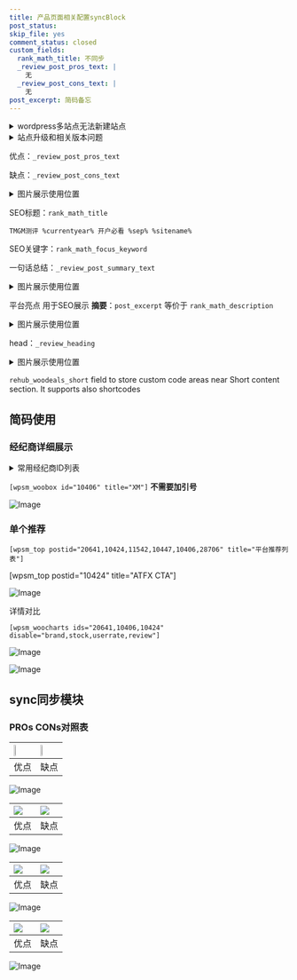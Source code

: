 ```yaml
---
title: 产品页面相关配置syncBlock
post_status: 
skip_file: yes
comment_status: closed
custom_fields:
  rank_math_title: 不同步
  _review_post_pros_text: |
    无
  _review_post_cons_text: |
    无
post_excerpt: 简码备忘
---
```

<details><summary>wordpress多站点无法新建站点</summary>

<li>和报错需要清理cookies一样的原因</li>
<li>wp-config.php里面<code>define( 'SUBDOMAIN_INSTALL', false );//子域名安装</code></li>
<li>新建子站点是用<code>define( 'SUBDOMAIN_INSTALL', true);//子域名安装</code> 完成以后，改成<code>false</code></li>
</details>

<details><summary>站点升级和相关版本问题</summary>

<p>wordpress：5.9.9
woocommerce：7.5.1
出现问题的地方：主题选项里面>><strong>Product layout >>compact style</strong></p>
<p>如何出现没有用过的字段 导致无法保存。先导出配置 然后进行修改，后面再次恢复即可。</p>
<p>出现部分字段无法显示时，需要返回默认布局后，对产品进行保存就好了。</p>
<p></p>
</details>

优点：`_review_post_pros_text`

缺点：`_review_post_cons_text`

<details><summary>图片展示使用位置</summary>

<img src="https://prod-files-secure.s3.us-west-2.amazonaws.com/39ed1227-6d7d-4570-be36-9ccd4a2c4241/f51d3d83-55d4-4bdf-9604-f37ec77ab556/Untitled.png?X-Amz-Algorithm=AWS4-HMAC-SHA256&X-Amz-Content-Sha256=UNSIGNED-PAYLOAD&X-Amz-Credential=ASIAZI2LB4663HCNCBHT%2F20250807%2Fus-west-2%2Fs3%2Faws4_request&X-Amz-Date=20250807T105517Z&X-Amz-Expires=3600&X-Amz-Security-Token=IQoJb3JpZ2luX2VjEFIaCXVzLXdlc3QtMiJGMEQCIHa0O4en8d9%2BEIIDD9J2Vp%2F89LVqqzb1J7vhAZkkluAhAiBiMmcrgZQ9M0d9U44W4vBLlfBczKpeS08uHBw3IZMuTiqIBAiL%2F%2F%2F%2F%2F%2F%2F%2F%2F%2F8BEAAaDDYzNzQyMzE4MzgwNSIMByFM%2FVxqe8%2BkZimJKtwDCK7SFWFtYqVJcETiwJBvHljVwdV5oaqavRmDZ%2BkQdkrB2ahQ4kjdyhGMHYt9ZujWR%2F%2FswVg6wNLgnBwO%2BXRVp9hSRihwL1DbBStaEz6HEfH1LUKwHGyB4H9Es52uO%2FPngXIgNrB0yKQXxuCmM1bnTZ0sdYfdQtDmhSZSTvGX%2F%2F8mK6zlAo%2Fnqz4j5unm0uUVlaN3KXkXQpSAnHHIlJOQqQN%2BcU0SjTMgllA7WwHuNOGu87fSmaflKPPsz7e3gx1%2BRjdgexmNn0fFgxiXNg5QL%2FaegNnL66FtiQz30BCeQKfxJXs9vGNMDpIgKyn%2Fjq2Hwio%2FReOIo%2FWh3X1qB3YeCLjVxlhGCmZeMsbaSWglABCbUsX3OD4onr8P4QYxPIctrzpKDA01%2BKuA6TX4k%2BAA7jXUx3IAGP4VWgnPNYJaS8CHuZESmg4cqXeKdUQN2lGjB7KN2vlrNQmhs7K2xQD%2F240%2B9AYJ22tlAxDZc3LAFuNoB3NptkWkAKa088kgy4QKcRlfNjufhtDKwcSnr0qavxiYys4a0OhZ1wHOKY%2FR8hg3lzygs%2F9Z2lH9f0WQ7ErkbeOo9JxSO1MxbeXS9lfT6eQ6WXEUBKQT2Xi6jn7lnUiIiYd2Cr22Clp0f5YwuO%2FRxAY6pgGsRDgTHA%2B%2BFvakDrU0kKV9PhYWG7gzxSJ%2BY7fep2TFYuBPU7M6nXYvh2L0DTVUpQt37G%2B3ZPOH6Lrqc534yUSIY3%2FysBWYJ12TVX87ByP1SvVEaoLy%2FJflGeCF4xZm%2BcRxjVTQXavDjWeSAAiNc%2Bg%2Br7PYf9PrZHa2IfN88%2BocZXdLJ9D72he5FXO8NZdyfTOO1Ua7KjQ%2FbYf5d3hs4cqyzUNOiBxG&X-Amz-Signature=3767bc5290228980016292821f483598f6a383d1f910964d6fb65770db0a35f6&X-Amz-SignedHeaders=host&x-amz-checksum-mode=ENABLED&x-id=GetObject" alt="Image">
</details>

SEO标题：`rank_math_title`

`TMGM测评 %currentyear% 开户必看 %sep% %sitename%`

SEO关键字：`rank_math_focus_keyword`

一句话总结：`_review_post_summary_text`

<details><summary>图片展示使用位置</summary>

<img src="https://prod-files-secure.s3.us-west-2.amazonaws.com/39ed1227-6d7d-4570-be36-9ccd4a2c4241/4b96a922-296c-4f4e-8630-d1c870cbce01/Untitled.png?X-Amz-Algorithm=AWS4-HMAC-SHA256&X-Amz-Content-Sha256=UNSIGNED-PAYLOAD&X-Amz-Credential=ASIAZI2LB4663P6ZH3DJ%2F20250807%2Fus-west-2%2Fs3%2Faws4_request&X-Amz-Date=20250807T105517Z&X-Amz-Expires=3600&X-Amz-Security-Token=IQoJb3JpZ2luX2VjEFIaCXVzLXdlc3QtMiJHMEUCIBfROq3KSuDLGCv%2BdSrNKy9YajkN8DHyufGVlmGCNV%2FhAiEAmaBVCRP2npOqTrqdfSnh%2BloBj%2B0sJjeQl0ioUmPXWFIqiAQIi%2F%2F%2F%2F%2F%2F%2F%2F%2F%2F%2FARAAGgw2Mzc0MjMxODM4MDUiDEEdhSpZNguspn9OHircAydtj0lkk2iwqUwzdSPt6chZAidOnynOXV%2FR%2FYS9%2B9oH9g4CUeNN9TVdBOBm%2BOoIE2J4X8w7C7ymTT2MBTHhCsb3uwea4yDAoLSWwUFZW4EYtstt6zl7YS5Cv48I5IP3OfcdE9klLIF3z4PwcBsv0OtNofGSCAAMEoSlJsUWcoOs5BQV%2Bf0U2XqbH97fFG22ml5PqIWv5Z0hQCESClTd%2FWMYJNw80un7iQt417NoDjKNgdM4Oqrfw0oRNfPMQ%2BhzTnHxAtX7q9BM8mrSzNb3RyTn%2F4%2BExOHTbj%2FV%2FmkVC9hfa2S5CO5fSf5egT8byJSeMJY%2F45x7gZUX%2BPfT%2B9AYy6cmImFJhoaUXXqE%2FnBVYhjYre%2FG7LhNP%2F5URLVLl4W%2FUBLOB5EMxODsxQyPszdZ%2Ftv3j6Oi2ZkEO6pA6IKEAWL%2F2M9hDblHP%2Bym0wIENV2F0jiKmFymaDudQaVo3lTlpod4dAheGrhjfSfPl8eqJkrjIpr3Z3%2Bkz60nBqBCtfSXz3CuzZubBbrlMJ3S0ggEgRuXlykWZ3eB%2FW0JjhFt4DpcyEss7mjWPkYK%2B8NG2yYytJ2ar%2BIxf7WCAy76pTxt1FiulfubH6ZRjcNZbH4%2BfYACFpj9McJVHseWqgdnMOzu0cQGOqUBxXkisSrBPIznHJxrM2IxQuGwRJnvBJa3%2FwgZ2Ns0mbG1ZdBRbhdPr86PdnqXi88RegDw%2BFHIj%2FPa89eCJltonJt9lSVtreNDA2DYDO3nY3evI0PsYU4NzT1ridGod%2FB9dSVFC3CHKR3QvxZy5Lo6ry1wIGMrQL4I3mVvs2Gei5Kst5gpqLQeeJjg%2FC%2BqjdDgW4G%2F9Ew1bomea2%2FutJRb85tS%2FyIT&X-Amz-Signature=7da077fbf92a2022506a5aeaf1587d2915b845e673f42224591e73be82ca96b4&X-Amz-SignedHeaders=host&x-amz-checksum-mode=ENABLED&x-id=GetObject" alt="Image">
</details>

平台亮点 用于SEO展示 **摘要**：`post_excerpt`  等价于 `rank_math_description`

<details><summary>图片展示使用位置</summary>

<img src="https://prod-files-secure.s3.us-west-2.amazonaws.com/39ed1227-6d7d-4570-be36-9ccd4a2c4241/1ee11f63-b60a-4dfe-a7a7-d58ff23b5d88/Untitled.png?X-Amz-Algorithm=AWS4-HMAC-SHA256&X-Amz-Content-Sha256=UNSIGNED-PAYLOAD&X-Amz-Credential=ASIAZI2LB466STJ7WUO7%2F20250807%2Fus-west-2%2Fs3%2Faws4_request&X-Amz-Date=20250807T105519Z&X-Amz-Expires=3600&X-Amz-Security-Token=IQoJb3JpZ2luX2VjEFIaCXVzLXdlc3QtMiJGMEQCIHPdExvL552YUTHebXK2gtH4wW7U3r1Qg8NOi2a4T2EoAiBk47f1RPGXqu03s7NmGMgiX4k%2FGthjtrHmTDY%2FBSSPeyqIBAiL%2F%2F%2F%2F%2F%2F%2F%2F%2F%2F8BEAAaDDYzNzQyMzE4MzgwNSIMwnz8Urrp90yKjeqXKtwDQSPr9KngrGnHXUXoIN1MoeVT4JgFlVS9%2B3dpvY5jMKvnyKcYhZwbnU3vpU%2FibamPXGNInHA7cux2D38b0QyqRiR0u0%2BMgx651c7PrQO5oP2wkripTyymjb%2FCSU0ppgLGXUXKvAKnD9KpCUK5WFJADMio6AgJ00Grqj51AiTXW2Y%2BTkiWlrzgK1FXDNl%2FgkTy0QWMRExSeQX7MzSeMgGmL6O0wpjpiTFXjdbkLDNKhKaWI8uVEd8Wxwj7LWQMEcp9SuVsdRfEs283RAoRYPqNzr%2FmB2lzbLHJLTYg7otGgYR0zFGYwmNHIPVApEG%2FmLsmoFIkEH8PQRD3CML1B8Xc5Eu9%2B5DU13Z4PRSaR9lacB%2F2Zhw%2Bpz5S6HJSKeq%2BaWRb92QUeWscJPL8YFwYkYltDcl4wjQDVmamYifdZpROIxI0%2FQbZhNDGj%2Bxc4vVlHnGkG2irGYxG2o0YK8KE2nizSpPS1uxKYgK9v8Y5rwphSRImtni7r38CYDyNMcirm%2FrwzM1c4KJ0St06YkngjF%2B2YQ2k7Nj1fsEGRbHAAkxRpJRFoQt3Xh4n1LJU1W%2BOAczvuwj%2FYzcKZq7FYNEhmCDCRgHQJugnfrKrK1rQH1LSVJkAtE9yO2YiMauUZkIwl%2B%2FRxAY6pgEFETfN5CTGIIqBw3KmvGVc5yP86jdQgcm2mjdM5pQSMncmqUsTVbPYNaqHljBVjLmiW7g4PUcdjqRCET7j8TuxMpaJFDNYz4aXFP3c4dvNxYtwKwadb5tAxZFzcn4Nfbf%2FjHhlOnSUFwIP3uOledwscM29ND0Scqz82euJSPE9CBTStVOJVUm0Rix%2FTxEGQdyvAP10lU%2BoLIUAFeAqf0972enafZaB&X-Amz-Signature=03ec94e776f38475578f0f6ee940cf34881ec3fe5d4829aaf0da695a3c6d90fb&X-Amz-SignedHeaders=host&x-amz-checksum-mode=ENABLED&x-id=GetObject" alt="Image">
<img src="https://prod-files-secure.s3.us-west-2.amazonaws.com/39ed1227-6d7d-4570-be36-9ccd4a2c4241/ad4118b5-78d8-4fbe-801e-3b29b5d99c01/Untitled.png?X-Amz-Algorithm=AWS4-HMAC-SHA256&X-Amz-Content-Sha256=UNSIGNED-PAYLOAD&X-Amz-Credential=ASIAZI2LB466STJ7WUO7%2F20250807%2Fus-west-2%2Fs3%2Faws4_request&X-Amz-Date=20250807T105519Z&X-Amz-Expires=3600&X-Amz-Security-Token=IQoJb3JpZ2luX2VjEFIaCXVzLXdlc3QtMiJGMEQCIHPdExvL552YUTHebXK2gtH4wW7U3r1Qg8NOi2a4T2EoAiBk47f1RPGXqu03s7NmGMgiX4k%2FGthjtrHmTDY%2FBSSPeyqIBAiL%2F%2F%2F%2F%2F%2F%2F%2F%2F%2F8BEAAaDDYzNzQyMzE4MzgwNSIMwnz8Urrp90yKjeqXKtwDQSPr9KngrGnHXUXoIN1MoeVT4JgFlVS9%2B3dpvY5jMKvnyKcYhZwbnU3vpU%2FibamPXGNInHA7cux2D38b0QyqRiR0u0%2BMgx651c7PrQO5oP2wkripTyymjb%2FCSU0ppgLGXUXKvAKnD9KpCUK5WFJADMio6AgJ00Grqj51AiTXW2Y%2BTkiWlrzgK1FXDNl%2FgkTy0QWMRExSeQX7MzSeMgGmL6O0wpjpiTFXjdbkLDNKhKaWI8uVEd8Wxwj7LWQMEcp9SuVsdRfEs283RAoRYPqNzr%2FmB2lzbLHJLTYg7otGgYR0zFGYwmNHIPVApEG%2FmLsmoFIkEH8PQRD3CML1B8Xc5Eu9%2B5DU13Z4PRSaR9lacB%2F2Zhw%2Bpz5S6HJSKeq%2BaWRb92QUeWscJPL8YFwYkYltDcl4wjQDVmamYifdZpROIxI0%2FQbZhNDGj%2Bxc4vVlHnGkG2irGYxG2o0YK8KE2nizSpPS1uxKYgK9v8Y5rwphSRImtni7r38CYDyNMcirm%2FrwzM1c4KJ0St06YkngjF%2B2YQ2k7Nj1fsEGRbHAAkxRpJRFoQt3Xh4n1LJU1W%2BOAczvuwj%2FYzcKZq7FYNEhmCDCRgHQJugnfrKrK1rQH1LSVJkAtE9yO2YiMauUZkIwl%2B%2FRxAY6pgEFETfN5CTGIIqBw3KmvGVc5yP86jdQgcm2mjdM5pQSMncmqUsTVbPYNaqHljBVjLmiW7g4PUcdjqRCET7j8TuxMpaJFDNYz4aXFP3c4dvNxYtwKwadb5tAxZFzcn4Nfbf%2FjHhlOnSUFwIP3uOledwscM29ND0Scqz82euJSPE9CBTStVOJVUm0Rix%2FTxEGQdyvAP10lU%2BoLIUAFeAqf0972enafZaB&X-Amz-Signature=3b5005aa1980723684285c7bd41aac0e80737668ee9bc30d9dede088c7018634&X-Amz-SignedHeaders=host&x-amz-checksum-mode=ENABLED&x-id=GetObject" alt="Image">
<img src="https://prod-files-secure.s3.us-west-2.amazonaws.com/39ed1227-6d7d-4570-be36-9ccd4a2c4241/a38cf7c9-a79c-4b64-9e94-13589fe0758b/Untitled.png?X-Amz-Algorithm=AWS4-HMAC-SHA256&X-Amz-Content-Sha256=UNSIGNED-PAYLOAD&X-Amz-Credential=ASIAZI2LB466STJ7WUO7%2F20250807%2Fus-west-2%2Fs3%2Faws4_request&X-Amz-Date=20250807T105519Z&X-Amz-Expires=3600&X-Amz-Security-Token=IQoJb3JpZ2luX2VjEFIaCXVzLXdlc3QtMiJGMEQCIHPdExvL552YUTHebXK2gtH4wW7U3r1Qg8NOi2a4T2EoAiBk47f1RPGXqu03s7NmGMgiX4k%2FGthjtrHmTDY%2FBSSPeyqIBAiL%2F%2F%2F%2F%2F%2F%2F%2F%2F%2F8BEAAaDDYzNzQyMzE4MzgwNSIMwnz8Urrp90yKjeqXKtwDQSPr9KngrGnHXUXoIN1MoeVT4JgFlVS9%2B3dpvY5jMKvnyKcYhZwbnU3vpU%2FibamPXGNInHA7cux2D38b0QyqRiR0u0%2BMgx651c7PrQO5oP2wkripTyymjb%2FCSU0ppgLGXUXKvAKnD9KpCUK5WFJADMio6AgJ00Grqj51AiTXW2Y%2BTkiWlrzgK1FXDNl%2FgkTy0QWMRExSeQX7MzSeMgGmL6O0wpjpiTFXjdbkLDNKhKaWI8uVEd8Wxwj7LWQMEcp9SuVsdRfEs283RAoRYPqNzr%2FmB2lzbLHJLTYg7otGgYR0zFGYwmNHIPVApEG%2FmLsmoFIkEH8PQRD3CML1B8Xc5Eu9%2B5DU13Z4PRSaR9lacB%2F2Zhw%2Bpz5S6HJSKeq%2BaWRb92QUeWscJPL8YFwYkYltDcl4wjQDVmamYifdZpROIxI0%2FQbZhNDGj%2Bxc4vVlHnGkG2irGYxG2o0YK8KE2nizSpPS1uxKYgK9v8Y5rwphSRImtni7r38CYDyNMcirm%2FrwzM1c4KJ0St06YkngjF%2B2YQ2k7Nj1fsEGRbHAAkxRpJRFoQt3Xh4n1LJU1W%2BOAczvuwj%2FYzcKZq7FYNEhmCDCRgHQJugnfrKrK1rQH1LSVJkAtE9yO2YiMauUZkIwl%2B%2FRxAY6pgEFETfN5CTGIIqBw3KmvGVc5yP86jdQgcm2mjdM5pQSMncmqUsTVbPYNaqHljBVjLmiW7g4PUcdjqRCET7j8TuxMpaJFDNYz4aXFP3c4dvNxYtwKwadb5tAxZFzcn4Nfbf%2FjHhlOnSUFwIP3uOledwscM29ND0Scqz82euJSPE9CBTStVOJVUm0Rix%2FTxEGQdyvAP10lU%2BoLIUAFeAqf0972enafZaB&X-Amz-Signature=ed36fe0069364e61327189c3133114d31de775e1107eee3acbe0dc3e358d7d25&X-Amz-SignedHeaders=host&x-amz-checksum-mode=ENABLED&x-id=GetObject" alt="Image">
<img src="https://prod-files-secure.s3.us-west-2.amazonaws.com/39ed1227-6d7d-4570-be36-9ccd4a2c4241/7da6fc1e-d2ac-42ae-8c75-cb5749aa18f6/Untitled.png?X-Amz-Algorithm=AWS4-HMAC-SHA256&X-Amz-Content-Sha256=UNSIGNED-PAYLOAD&X-Amz-Credential=ASIAZI2LB466STJ7WUO7%2F20250807%2Fus-west-2%2Fs3%2Faws4_request&X-Amz-Date=20250807T105519Z&X-Amz-Expires=3600&X-Amz-Security-Token=IQoJb3JpZ2luX2VjEFIaCXVzLXdlc3QtMiJGMEQCIHPdExvL552YUTHebXK2gtH4wW7U3r1Qg8NOi2a4T2EoAiBk47f1RPGXqu03s7NmGMgiX4k%2FGthjtrHmTDY%2FBSSPeyqIBAiL%2F%2F%2F%2F%2F%2F%2F%2F%2F%2F8BEAAaDDYzNzQyMzE4MzgwNSIMwnz8Urrp90yKjeqXKtwDQSPr9KngrGnHXUXoIN1MoeVT4JgFlVS9%2B3dpvY5jMKvnyKcYhZwbnU3vpU%2FibamPXGNInHA7cux2D38b0QyqRiR0u0%2BMgx651c7PrQO5oP2wkripTyymjb%2FCSU0ppgLGXUXKvAKnD9KpCUK5WFJADMio6AgJ00Grqj51AiTXW2Y%2BTkiWlrzgK1FXDNl%2FgkTy0QWMRExSeQX7MzSeMgGmL6O0wpjpiTFXjdbkLDNKhKaWI8uVEd8Wxwj7LWQMEcp9SuVsdRfEs283RAoRYPqNzr%2FmB2lzbLHJLTYg7otGgYR0zFGYwmNHIPVApEG%2FmLsmoFIkEH8PQRD3CML1B8Xc5Eu9%2B5DU13Z4PRSaR9lacB%2F2Zhw%2Bpz5S6HJSKeq%2BaWRb92QUeWscJPL8YFwYkYltDcl4wjQDVmamYifdZpROIxI0%2FQbZhNDGj%2Bxc4vVlHnGkG2irGYxG2o0YK8KE2nizSpPS1uxKYgK9v8Y5rwphSRImtni7r38CYDyNMcirm%2FrwzM1c4KJ0St06YkngjF%2B2YQ2k7Nj1fsEGRbHAAkxRpJRFoQt3Xh4n1LJU1W%2BOAczvuwj%2FYzcKZq7FYNEhmCDCRgHQJugnfrKrK1rQH1LSVJkAtE9yO2YiMauUZkIwl%2B%2FRxAY6pgEFETfN5CTGIIqBw3KmvGVc5yP86jdQgcm2mjdM5pQSMncmqUsTVbPYNaqHljBVjLmiW7g4PUcdjqRCET7j8TuxMpaJFDNYz4aXFP3c4dvNxYtwKwadb5tAxZFzcn4Nfbf%2FjHhlOnSUFwIP3uOledwscM29ND0Scqz82euJSPE9CBTStVOJVUm0Rix%2FTxEGQdyvAP10lU%2BoLIUAFeAqf0972enafZaB&X-Amz-Signature=0fdcb31be0f1c101a2a3ebb6b76e8e235833bee5f428149348956db9cec385d5&X-Amz-SignedHeaders=host&x-amz-checksum-mode=ENABLED&x-id=GetObject" alt="Image">
<img src="https://prod-files-secure.s3.us-west-2.amazonaws.com/39ed1227-6d7d-4570-be36-9ccd4a2c4241/7e97f40a-eaee-47f5-b2f9-475f96808fa7/Untitled.png?X-Amz-Algorithm=AWS4-HMAC-SHA256&X-Amz-Content-Sha256=UNSIGNED-PAYLOAD&X-Amz-Credential=ASIAZI2LB466STJ7WUO7%2F20250807%2Fus-west-2%2Fs3%2Faws4_request&X-Amz-Date=20250807T105519Z&X-Amz-Expires=3600&X-Amz-Security-Token=IQoJb3JpZ2luX2VjEFIaCXVzLXdlc3QtMiJGMEQCIHPdExvL552YUTHebXK2gtH4wW7U3r1Qg8NOi2a4T2EoAiBk47f1RPGXqu03s7NmGMgiX4k%2FGthjtrHmTDY%2FBSSPeyqIBAiL%2F%2F%2F%2F%2F%2F%2F%2F%2F%2F8BEAAaDDYzNzQyMzE4MzgwNSIMwnz8Urrp90yKjeqXKtwDQSPr9KngrGnHXUXoIN1MoeVT4JgFlVS9%2B3dpvY5jMKvnyKcYhZwbnU3vpU%2FibamPXGNInHA7cux2D38b0QyqRiR0u0%2BMgx651c7PrQO5oP2wkripTyymjb%2FCSU0ppgLGXUXKvAKnD9KpCUK5WFJADMio6AgJ00Grqj51AiTXW2Y%2BTkiWlrzgK1FXDNl%2FgkTy0QWMRExSeQX7MzSeMgGmL6O0wpjpiTFXjdbkLDNKhKaWI8uVEd8Wxwj7LWQMEcp9SuVsdRfEs283RAoRYPqNzr%2FmB2lzbLHJLTYg7otGgYR0zFGYwmNHIPVApEG%2FmLsmoFIkEH8PQRD3CML1B8Xc5Eu9%2B5DU13Z4PRSaR9lacB%2F2Zhw%2Bpz5S6HJSKeq%2BaWRb92QUeWscJPL8YFwYkYltDcl4wjQDVmamYifdZpROIxI0%2FQbZhNDGj%2Bxc4vVlHnGkG2irGYxG2o0YK8KE2nizSpPS1uxKYgK9v8Y5rwphSRImtni7r38CYDyNMcirm%2FrwzM1c4KJ0St06YkngjF%2B2YQ2k7Nj1fsEGRbHAAkxRpJRFoQt3Xh4n1LJU1W%2BOAczvuwj%2FYzcKZq7FYNEhmCDCRgHQJugnfrKrK1rQH1LSVJkAtE9yO2YiMauUZkIwl%2B%2FRxAY6pgEFETfN5CTGIIqBw3KmvGVc5yP86jdQgcm2mjdM5pQSMncmqUsTVbPYNaqHljBVjLmiW7g4PUcdjqRCET7j8TuxMpaJFDNYz4aXFP3c4dvNxYtwKwadb5tAxZFzcn4Nfbf%2FjHhlOnSUFwIP3uOledwscM29ND0Scqz82euJSPE9CBTStVOJVUm0Rix%2FTxEGQdyvAP10lU%2BoLIUAFeAqf0972enafZaB&X-Amz-Signature=9980e18d2bc7333936deeb4bdb2e060754d2f28238c530a9e49bc09418998cc3&X-Amz-SignedHeaders=host&x-amz-checksum-mode=ENABLED&x-id=GetObject" alt="Image">
</details>

head：`_review_heading`

<details><summary>图片展示使用位置</summary>

<img src="https://prod-files-secure.s3.us-west-2.amazonaws.com/39ed1227-6d7d-4570-be36-9ccd4a2c4241/3a4650ad-9887-415c-889a-edd51fa54f27/Untitled.png?X-Amz-Algorithm=AWS4-HMAC-SHA256&X-Amz-Content-Sha256=UNSIGNED-PAYLOAD&X-Amz-Credential=ASIAZI2LB4663JCWS5VZ%2F20250807%2Fus-west-2%2Fs3%2Faws4_request&X-Amz-Date=20250807T105519Z&X-Amz-Expires=3600&X-Amz-Security-Token=IQoJb3JpZ2luX2VjEFIaCXVzLXdlc3QtMiJGMEQCIGShomoPH4TuJEjRDiuUOR0vVw6I9ytCmr2%2FLhZxtyOoAiBJMDFCjfLV520iwm7MlUVHr9HWg9WOLszUEnJwqt4EXiqIBAiL%2F%2F%2F%2F%2F%2F%2F%2F%2F%2F8BEAAaDDYzNzQyMzE4MzgwNSIM6kOJSd3ohppdg1jUKtwDGPtROF2h9twYEXIpVTWDAW%2BWVoerYhc68oCLWqyBh2o0LnyFi%2FhDvxfbtEkssP8D3v3i%2Bez%2FWHa6uDQEqsJpuA2ya2IO%2FqO3Y%2F%2FeCzYoTICj4G7zWAdjAOMYPk9usDb3dlP0WhZG0qZi3xzcRpactQnz4gU6WZfKZMRQuJIV3F3U99iFClhQBc2JEe0PJKkwq7bUff7aiMVJrnW1eyNUhkPqI8i8OPVcjr8vewJ9sznjWqHDfCgMTKLuXsLyv9gRizvuT3pxpcUcGztLqJnWuWgLXC%2FyvW9lbflC5wMTgCJQ%2FWKnYpG3XxNNLBTRP1neEAjut1MBP3JVx4%2BMt5tVP%2Bd8AWv9bZBuJjAma8J%2FpX%2Fy9zuBQCLJgwMavFSju%2BlYTO21jr5nHdcBQnV4fjdLQYRk7cMh8tEihvMXgLRhIjjkXSflQel0oYW1n4C0F33%2F5aR8xZyJ3K14H3wT2ypEXA8pYN0jjqg4RLQgvygpuvRqUyELsfrnwMcBlx9mUaf2cUR82VpMwOUWSRNfi3gE2Jhvly8SXnq%2BzhLCu8Z42ABZ4w%2FXKtCgTQ9IJ9p3vgoImKM6HOWplJNBPLYBtSFa%2Be5qGV3MZZmdeDh65%2Fkz07nLzPlJHg%2FptxMa%2BL4wrO%2FRxAY6pgE%2FlQXrDu5PrGmeOMEy%2FR4ANhYAB1xqRYOWA73%2FS%2BzdV9n1zM4bqcTVTPdgvivtw%2ByEZil0xLqLeRF4docPBegGKPGSa3vx1k3AH7XazWdmp%2BGY6RTzilSQP01ApNh%2BwOGkEsyxAGGx7mMBCxsgWGaU2ZzQsyczF4h9tzaPGz6Rs7Sk2a46%2Fhul5jidb7MpqsabIKtCjozx9ejc8hafSuwWBtfUzzAh&X-Amz-Signature=1325f1e5e81ff2a3df5feaa858c829129b27fed935bec6e50f95bf637a9b99d3&X-Amz-SignedHeaders=host&x-amz-checksum-mode=ENABLED&x-id=GetObject" alt="Image">
</details>

`rehub_woodeals_short`	field to store custom code areas near Short content section. It supports also shortcodes



## 简码使用

### 经纪商详细展示

<details><summary>常用经纪商ID列表</summary>

<pre><code class="php">嘉盛 ===> 20641  [wpsm_woobox id="20641" title="嘉盛"]
易信easymarkets ===> 11542  [wpsm_woobox id="11542" title="易信easymarkets"]
ATFX外汇 ===> 10424  [wpsm_woobox id="10424" title="ATFX"]
XM ===> 10406  [wpsm_woobox id="10406" title="XM"]
TMGM ===> 29622  [wpsm_woobox id="29622" title="TMGM"]
HYCM ===> 10447  [wpsm_woobox id="10447" title="HYCM"]
fpmarkets澳福外汇 ===> 20639  [wpsm_woobox id="20639" title="fpmarkets澳福外汇"]</code></pre>
</details>

`[wpsm_woobox id="10406" title="XM"]` **不需要加引号**

![Image](https://prod-files-secure.s3.us-west-2.amazonaws.com/39ed1227-6d7d-4570-be36-9ccd4a2c4241/4f898f9d-0fa7-4e43-acd3-ac6bc7be575a/Untitled.png?X-Amz-Algorithm=AWS4-HMAC-SHA256&X-Amz-Content-Sha256=UNSIGNED-PAYLOAD&X-Amz-Credential=ASIAZI2LB466Y3B4KIIM%2F20250807%2Fus-west-2%2Fs3%2Faws4_request&X-Amz-Date=20250807T105516Z&X-Amz-Expires=3600&X-Amz-Security-Token=IQoJb3JpZ2luX2VjEFIaCXVzLXdlc3QtMiJHMEUCIE6T%2B5bbySKUeH2g1sDo58XunGYjrPmncvdXGan7K74LAiEAtw8sXvD%2BgGCT06jKaepuzowQyCnXzvYHCYeEsGBpoVsqiAQIi%2F%2F%2F%2F%2F%2F%2F%2F%2F%2F%2FARAAGgw2Mzc0MjMxODM4MDUiDDougW0Pr%2FwpFD6pdCrcA%2B14rj%2FWgKjRdz4XieSrYZ9us1NkcEIxAKIS1qR5JWD7v1yfXuCWPnTVWP9dmxaWXdvXcs2LexgP26otfpIiUYTvkuGH019EYRhl1pVOCBZTwfiwqwVCML0J48hU3jXXAu4yis%2BcIWDPHjc7yCv0yRPHuHu72cHpcvfF0QktKBJe4eG6WPfww5ZkSlcoFiJVwopL3nz9DRpHa%2FXkgCIr25%2FDH85HG6UAGnD2okI3V3MDDNXXgrVCVVf646Pwf5o%2FmtxHGvepLU97sI3m2FZAL91wkmUIVS6rb9lgE5EfMIU3haZWywWZupInHqQrsbsSEKlDMAoCNetMyAxdPK92Q6rUWNVKYG3KjywfU2v9Bs1Ny56MTpECZCVNYl%2F15SFriuBeRuqM%2BVuBw4VOcNyUuEd3PxXkWz6ErSDiv9t%2FstIneqPBmb7Vqyua%2BAolbCLdEt2BRrBIMeONx38TuYVOQ0hTR4ANzY8hKVTJHC75eRLzGtA1p0N6DhNG692MRAMW0G5a4jcFw99Lyj%2BkB84YmqwDK8gpLx3%2FRFLRPpq0UJmycEgviHF9nxC%2B5ybljaypPl8s2gbArVMByTAasG%2F9ws42fvv%2B9BuBSEkJ7shKJTmVERkroBQ%2Bk0SexmASMKvv0cQGOqUBw4GdSSwM8FtmayXveSGLa0YYDFij4hpoccG5Rdqrl1xhHxZDfXbjfRsiQr%2FG5jwqgJLx8ruB4YuoRqkYhk299Wc%2BPIz1aOlMBNr5jePfRd9H2%2Fmd3iK8k92tiz8StsDte5H1rsDlYAW1EOVdNEyKX7S5v1ej%2FDVT%2FF4x%2Fb8wW1724WcbIte200WwQVatv1TsydgbmEywMofLYJH4tAe6MtWVPQon&X-Amz-Signature=cff760f50c37dad6f9c8cd1a869f66aff879b240aa5803c863df7a646fa35649&X-Amz-SignedHeaders=host&x-amz-checksum-mode=ENABLED&x-id=GetObject)

### 单个推荐
`[wpsm_top postid="20641,10424,11542,10447,10406,28706" title="平台推荐列表"]`

[wpsm_top postid="10424" title="ATFX CTA"]

![Image](https://prod-files-secure.s3.us-west-2.amazonaws.com/39ed1227-6d7d-4570-be36-9ccd4a2c4241/5ac620dc-51a8-48b6-b55d-91f47299193c/Untitled.png?X-Amz-Algorithm=AWS4-HMAC-SHA256&X-Amz-Content-Sha256=UNSIGNED-PAYLOAD&X-Amz-Credential=ASIAZI2LB466Y3B4KIIM%2F20250807%2Fus-west-2%2Fs3%2Faws4_request&X-Amz-Date=20250807T105516Z&X-Amz-Expires=3600&X-Amz-Security-Token=IQoJb3JpZ2luX2VjEFIaCXVzLXdlc3QtMiJHMEUCIE6T%2B5bbySKUeH2g1sDo58XunGYjrPmncvdXGan7K74LAiEAtw8sXvD%2BgGCT06jKaepuzowQyCnXzvYHCYeEsGBpoVsqiAQIi%2F%2F%2F%2F%2F%2F%2F%2F%2F%2F%2FARAAGgw2Mzc0MjMxODM4MDUiDDougW0Pr%2FwpFD6pdCrcA%2B14rj%2FWgKjRdz4XieSrYZ9us1NkcEIxAKIS1qR5JWD7v1yfXuCWPnTVWP9dmxaWXdvXcs2LexgP26otfpIiUYTvkuGH019EYRhl1pVOCBZTwfiwqwVCML0J48hU3jXXAu4yis%2BcIWDPHjc7yCv0yRPHuHu72cHpcvfF0QktKBJe4eG6WPfww5ZkSlcoFiJVwopL3nz9DRpHa%2FXkgCIr25%2FDH85HG6UAGnD2okI3V3MDDNXXgrVCVVf646Pwf5o%2FmtxHGvepLU97sI3m2FZAL91wkmUIVS6rb9lgE5EfMIU3haZWywWZupInHqQrsbsSEKlDMAoCNetMyAxdPK92Q6rUWNVKYG3KjywfU2v9Bs1Ny56MTpECZCVNYl%2F15SFriuBeRuqM%2BVuBw4VOcNyUuEd3PxXkWz6ErSDiv9t%2FstIneqPBmb7Vqyua%2BAolbCLdEt2BRrBIMeONx38TuYVOQ0hTR4ANzY8hKVTJHC75eRLzGtA1p0N6DhNG692MRAMW0G5a4jcFw99Lyj%2BkB84YmqwDK8gpLx3%2FRFLRPpq0UJmycEgviHF9nxC%2B5ybljaypPl8s2gbArVMByTAasG%2F9ws42fvv%2B9BuBSEkJ7shKJTmVERkroBQ%2Bk0SexmASMKvv0cQGOqUBw4GdSSwM8FtmayXveSGLa0YYDFij4hpoccG5Rdqrl1xhHxZDfXbjfRsiQr%2FG5jwqgJLx8ruB4YuoRqkYhk299Wc%2BPIz1aOlMBNr5jePfRd9H2%2Fmd3iK8k92tiz8StsDte5H1rsDlYAW1EOVdNEyKX7S5v1ej%2FDVT%2FF4x%2Fb8wW1724WcbIte200WwQVatv1TsydgbmEywMofLYJH4tAe6MtWVPQon&X-Amz-Signature=b440add9becab92a2fa2cd7c91fe15f77348567b54200141b871f0ba75b876e8&X-Amz-SignedHeaders=host&x-amz-checksum-mode=ENABLED&x-id=GetObject)

详情对比

`[wpsm_woocharts ids="20641,10406,10424" disable="brand,stock,userrate,review"]`

![Image](https://prod-files-secure.s3.us-west-2.amazonaws.com/39ed1227-6d7d-4570-be36-9ccd4a2c4241/bf3ba45f-b9f3-4295-8aef-b4a495fd25f4/Untitled.png?X-Amz-Algorithm=AWS4-HMAC-SHA256&X-Amz-Content-Sha256=UNSIGNED-PAYLOAD&X-Amz-Credential=ASIAZI2LB466Y3B4KIIM%2F20250807%2Fus-west-2%2Fs3%2Faws4_request&X-Amz-Date=20250807T105516Z&X-Amz-Expires=3600&X-Amz-Security-Token=IQoJb3JpZ2luX2VjEFIaCXVzLXdlc3QtMiJHMEUCIE6T%2B5bbySKUeH2g1sDo58XunGYjrPmncvdXGan7K74LAiEAtw8sXvD%2BgGCT06jKaepuzowQyCnXzvYHCYeEsGBpoVsqiAQIi%2F%2F%2F%2F%2F%2F%2F%2F%2F%2F%2FARAAGgw2Mzc0MjMxODM4MDUiDDougW0Pr%2FwpFD6pdCrcA%2B14rj%2FWgKjRdz4XieSrYZ9us1NkcEIxAKIS1qR5JWD7v1yfXuCWPnTVWP9dmxaWXdvXcs2LexgP26otfpIiUYTvkuGH019EYRhl1pVOCBZTwfiwqwVCML0J48hU3jXXAu4yis%2BcIWDPHjc7yCv0yRPHuHu72cHpcvfF0QktKBJe4eG6WPfww5ZkSlcoFiJVwopL3nz9DRpHa%2FXkgCIr25%2FDH85HG6UAGnD2okI3V3MDDNXXgrVCVVf646Pwf5o%2FmtxHGvepLU97sI3m2FZAL91wkmUIVS6rb9lgE5EfMIU3haZWywWZupInHqQrsbsSEKlDMAoCNetMyAxdPK92Q6rUWNVKYG3KjywfU2v9Bs1Ny56MTpECZCVNYl%2F15SFriuBeRuqM%2BVuBw4VOcNyUuEd3PxXkWz6ErSDiv9t%2FstIneqPBmb7Vqyua%2BAolbCLdEt2BRrBIMeONx38TuYVOQ0hTR4ANzY8hKVTJHC75eRLzGtA1p0N6DhNG692MRAMW0G5a4jcFw99Lyj%2BkB84YmqwDK8gpLx3%2FRFLRPpq0UJmycEgviHF9nxC%2B5ybljaypPl8s2gbArVMByTAasG%2F9ws42fvv%2B9BuBSEkJ7shKJTmVERkroBQ%2Bk0SexmASMKvv0cQGOqUBw4GdSSwM8FtmayXveSGLa0YYDFij4hpoccG5Rdqrl1xhHxZDfXbjfRsiQr%2FG5jwqgJLx8ruB4YuoRqkYhk299Wc%2BPIz1aOlMBNr5jePfRd9H2%2Fmd3iK8k92tiz8StsDte5H1rsDlYAW1EOVdNEyKX7S5v1ej%2FDVT%2FF4x%2Fb8wW1724WcbIte200WwQVatv1TsydgbmEywMofLYJH4tAe6MtWVPQon&X-Amz-Signature=6600d753b82c56163fafc59dff7691675feb01520d12978a02aa750c82c63f99&X-Amz-SignedHeaders=host&x-amz-checksum-mode=ENABLED&x-id=GetObject)

![Image](https://prod-files-secure.s3.us-west-2.amazonaws.com/39ed1227-6d7d-4570-be36-9ccd4a2c4241/30bc56ef-f383-4b48-9768-2ebc9e436ec0/Untitled.png?X-Amz-Algorithm=AWS4-HMAC-SHA256&X-Amz-Content-Sha256=UNSIGNED-PAYLOAD&X-Amz-Credential=ASIAZI2LB466Y3B4KIIM%2F20250807%2Fus-west-2%2Fs3%2Faws4_request&X-Amz-Date=20250807T105516Z&X-Amz-Expires=3600&X-Amz-Security-Token=IQoJb3JpZ2luX2VjEFIaCXVzLXdlc3QtMiJHMEUCIE6T%2B5bbySKUeH2g1sDo58XunGYjrPmncvdXGan7K74LAiEAtw8sXvD%2BgGCT06jKaepuzowQyCnXzvYHCYeEsGBpoVsqiAQIi%2F%2F%2F%2F%2F%2F%2F%2F%2F%2F%2FARAAGgw2Mzc0MjMxODM4MDUiDDougW0Pr%2FwpFD6pdCrcA%2B14rj%2FWgKjRdz4XieSrYZ9us1NkcEIxAKIS1qR5JWD7v1yfXuCWPnTVWP9dmxaWXdvXcs2LexgP26otfpIiUYTvkuGH019EYRhl1pVOCBZTwfiwqwVCML0J48hU3jXXAu4yis%2BcIWDPHjc7yCv0yRPHuHu72cHpcvfF0QktKBJe4eG6WPfww5ZkSlcoFiJVwopL3nz9DRpHa%2FXkgCIr25%2FDH85HG6UAGnD2okI3V3MDDNXXgrVCVVf646Pwf5o%2FmtxHGvepLU97sI3m2FZAL91wkmUIVS6rb9lgE5EfMIU3haZWywWZupInHqQrsbsSEKlDMAoCNetMyAxdPK92Q6rUWNVKYG3KjywfU2v9Bs1Ny56MTpECZCVNYl%2F15SFriuBeRuqM%2BVuBw4VOcNyUuEd3PxXkWz6ErSDiv9t%2FstIneqPBmb7Vqyua%2BAolbCLdEt2BRrBIMeONx38TuYVOQ0hTR4ANzY8hKVTJHC75eRLzGtA1p0N6DhNG692MRAMW0G5a4jcFw99Lyj%2BkB84YmqwDK8gpLx3%2FRFLRPpq0UJmycEgviHF9nxC%2B5ybljaypPl8s2gbArVMByTAasG%2F9ws42fvv%2B9BuBSEkJ7shKJTmVERkroBQ%2Bk0SexmASMKvv0cQGOqUBw4GdSSwM8FtmayXveSGLa0YYDFij4hpoccG5Rdqrl1xhHxZDfXbjfRsiQr%2FG5jwqgJLx8ruB4YuoRqkYhk299Wc%2BPIz1aOlMBNr5jePfRd9H2%2Fmd3iK8k92tiz8StsDte5H1rsDlYAW1EOVdNEyKX7S5v1ej%2FDVT%2FF4x%2Fb8wW1724WcbIte200WwQVatv1TsydgbmEywMofLYJH4tAe6MtWVPQon&X-Amz-Signature=78bbdad641114728004f4ecd994ccd88ee4db25c481b66708114775993e3f398&X-Amz-SignedHeaders=host&x-amz-checksum-mode=ENABLED&x-id=GetObject)

## sync同步模块

### PROs CONs对照表

| <img src="https://cdn.ifttt.fun/gh/jarlin8/OSS@main/icons/customize/pros.svg" height="auto" width="37.3%"> | <img src="https://cdn.ifttt.fun/gh/jarlin8/OSS@main/icons/customize/cons.svg" height="auto" width="28.8%"> |
| :--- | :--- |
| 优点 | 缺点 |

![Image](https://prod-files-secure.s3.us-west-2.amazonaws.com/39ed1227-6d7d-4570-be36-9ccd4a2c4241/8742b755-dfb5-4004-9a5f-d6e561664bd8/Untitled.png?X-Amz-Algorithm=AWS4-HMAC-SHA256&X-Amz-Content-Sha256=UNSIGNED-PAYLOAD&X-Amz-Credential=ASIAZI2LB466Y3B4KIIM%2F20250807%2Fus-west-2%2Fs3%2Faws4_request&X-Amz-Date=20250807T105516Z&X-Amz-Expires=3600&X-Amz-Security-Token=IQoJb3JpZ2luX2VjEFIaCXVzLXdlc3QtMiJHMEUCIE6T%2B5bbySKUeH2g1sDo58XunGYjrPmncvdXGan7K74LAiEAtw8sXvD%2BgGCT06jKaepuzowQyCnXzvYHCYeEsGBpoVsqiAQIi%2F%2F%2F%2F%2F%2F%2F%2F%2F%2F%2FARAAGgw2Mzc0MjMxODM4MDUiDDougW0Pr%2FwpFD6pdCrcA%2B14rj%2FWgKjRdz4XieSrYZ9us1NkcEIxAKIS1qR5JWD7v1yfXuCWPnTVWP9dmxaWXdvXcs2LexgP26otfpIiUYTvkuGH019EYRhl1pVOCBZTwfiwqwVCML0J48hU3jXXAu4yis%2BcIWDPHjc7yCv0yRPHuHu72cHpcvfF0QktKBJe4eG6WPfww5ZkSlcoFiJVwopL3nz9DRpHa%2FXkgCIr25%2FDH85HG6UAGnD2okI3V3MDDNXXgrVCVVf646Pwf5o%2FmtxHGvepLU97sI3m2FZAL91wkmUIVS6rb9lgE5EfMIU3haZWywWZupInHqQrsbsSEKlDMAoCNetMyAxdPK92Q6rUWNVKYG3KjywfU2v9Bs1Ny56MTpECZCVNYl%2F15SFriuBeRuqM%2BVuBw4VOcNyUuEd3PxXkWz6ErSDiv9t%2FstIneqPBmb7Vqyua%2BAolbCLdEt2BRrBIMeONx38TuYVOQ0hTR4ANzY8hKVTJHC75eRLzGtA1p0N6DhNG692MRAMW0G5a4jcFw99Lyj%2BkB84YmqwDK8gpLx3%2FRFLRPpq0UJmycEgviHF9nxC%2B5ybljaypPl8s2gbArVMByTAasG%2F9ws42fvv%2B9BuBSEkJ7shKJTmVERkroBQ%2Bk0SexmASMKvv0cQGOqUBw4GdSSwM8FtmayXveSGLa0YYDFij4hpoccG5Rdqrl1xhHxZDfXbjfRsiQr%2FG5jwqgJLx8ruB4YuoRqkYhk299Wc%2BPIz1aOlMBNr5jePfRd9H2%2Fmd3iK8k92tiz8StsDte5H1rsDlYAW1EOVdNEyKX7S5v1ej%2FDVT%2FF4x%2Fb8wW1724WcbIte200WwQVatv1TsydgbmEywMofLYJH4tAe6MtWVPQon&X-Amz-Signature=d911875421b6b1e44e91cabe445b5c4ad6a507ec09b8acf23a729b1117c2ab08&X-Amz-SignedHeaders=host&x-amz-checksum-mode=ENABLED&x-id=GetObject)

| <img src="https://cdn.ifttt.fun/gh/jarlin8/OSS@main/icons/customize/pros1.svg" height="auto"> | <img src="https://cdn.ifttt.fun/gh/jarlin8/OSS@main/icons/customize/cons1.svg" height="auto"> |
| :--- | :--- |
| 优点 | 缺点 |

![Image](https://prod-files-secure.s3.us-west-2.amazonaws.com/39ed1227-6d7d-4570-be36-9ccd4a2c4241/806358f8-c9c4-4e17-bb35-c6c76a5397a5/Untitled.png?X-Amz-Algorithm=AWS4-HMAC-SHA256&X-Amz-Content-Sha256=UNSIGNED-PAYLOAD&X-Amz-Credential=ASIAZI2LB466Y3B4KIIM%2F20250807%2Fus-west-2%2Fs3%2Faws4_request&X-Amz-Date=20250807T105516Z&X-Amz-Expires=3600&X-Amz-Security-Token=IQoJb3JpZ2luX2VjEFIaCXVzLXdlc3QtMiJHMEUCIE6T%2B5bbySKUeH2g1sDo58XunGYjrPmncvdXGan7K74LAiEAtw8sXvD%2BgGCT06jKaepuzowQyCnXzvYHCYeEsGBpoVsqiAQIi%2F%2F%2F%2F%2F%2F%2F%2F%2F%2F%2FARAAGgw2Mzc0MjMxODM4MDUiDDougW0Pr%2FwpFD6pdCrcA%2B14rj%2FWgKjRdz4XieSrYZ9us1NkcEIxAKIS1qR5JWD7v1yfXuCWPnTVWP9dmxaWXdvXcs2LexgP26otfpIiUYTvkuGH019EYRhl1pVOCBZTwfiwqwVCML0J48hU3jXXAu4yis%2BcIWDPHjc7yCv0yRPHuHu72cHpcvfF0QktKBJe4eG6WPfww5ZkSlcoFiJVwopL3nz9DRpHa%2FXkgCIr25%2FDH85HG6UAGnD2okI3V3MDDNXXgrVCVVf646Pwf5o%2FmtxHGvepLU97sI3m2FZAL91wkmUIVS6rb9lgE5EfMIU3haZWywWZupInHqQrsbsSEKlDMAoCNetMyAxdPK92Q6rUWNVKYG3KjywfU2v9Bs1Ny56MTpECZCVNYl%2F15SFriuBeRuqM%2BVuBw4VOcNyUuEd3PxXkWz6ErSDiv9t%2FstIneqPBmb7Vqyua%2BAolbCLdEt2BRrBIMeONx38TuYVOQ0hTR4ANzY8hKVTJHC75eRLzGtA1p0N6DhNG692MRAMW0G5a4jcFw99Lyj%2BkB84YmqwDK8gpLx3%2FRFLRPpq0UJmycEgviHF9nxC%2B5ybljaypPl8s2gbArVMByTAasG%2F9ws42fvv%2B9BuBSEkJ7shKJTmVERkroBQ%2Bk0SexmASMKvv0cQGOqUBw4GdSSwM8FtmayXveSGLa0YYDFij4hpoccG5Rdqrl1xhHxZDfXbjfRsiQr%2FG5jwqgJLx8ruB4YuoRqkYhk299Wc%2BPIz1aOlMBNr5jePfRd9H2%2Fmd3iK8k92tiz8StsDte5H1rsDlYAW1EOVdNEyKX7S5v1ej%2FDVT%2FF4x%2Fb8wW1724WcbIte200WwQVatv1TsydgbmEywMofLYJH4tAe6MtWVPQon&X-Amz-Signature=5c3901ca7d66deba376bebd6df696c977d700b1d1068a67c021073900f0c75d7&X-Amz-SignedHeaders=host&x-amz-checksum-mode=ENABLED&x-id=GetObject)

| <img src="https://cdn.ifttt.fun/gh/jarlin8/OSS@main/icons/customize/pros2.svg" height="auto"> | <img src="https://cdn.ifttt.fun/gh/jarlin8/OSS@main/icons/customize/cons2.svg" height="auto"> |
| :--- | :--- |
| 优点 | 缺点 |

![Image](https://prod-files-secure.s3.us-west-2.amazonaws.com/39ed1227-6d7d-4570-be36-9ccd4a2c4241/a9245ec9-70dd-4005-b534-0d54315fc5f3/Untitled.png?X-Amz-Algorithm=AWS4-HMAC-SHA256&X-Amz-Content-Sha256=UNSIGNED-PAYLOAD&X-Amz-Credential=ASIAZI2LB466Y3B4KIIM%2F20250807%2Fus-west-2%2Fs3%2Faws4_request&X-Amz-Date=20250807T105516Z&X-Amz-Expires=3600&X-Amz-Security-Token=IQoJb3JpZ2luX2VjEFIaCXVzLXdlc3QtMiJHMEUCIE6T%2B5bbySKUeH2g1sDo58XunGYjrPmncvdXGan7K74LAiEAtw8sXvD%2BgGCT06jKaepuzowQyCnXzvYHCYeEsGBpoVsqiAQIi%2F%2F%2F%2F%2F%2F%2F%2F%2F%2F%2FARAAGgw2Mzc0MjMxODM4MDUiDDougW0Pr%2FwpFD6pdCrcA%2B14rj%2FWgKjRdz4XieSrYZ9us1NkcEIxAKIS1qR5JWD7v1yfXuCWPnTVWP9dmxaWXdvXcs2LexgP26otfpIiUYTvkuGH019EYRhl1pVOCBZTwfiwqwVCML0J48hU3jXXAu4yis%2BcIWDPHjc7yCv0yRPHuHu72cHpcvfF0QktKBJe4eG6WPfww5ZkSlcoFiJVwopL3nz9DRpHa%2FXkgCIr25%2FDH85HG6UAGnD2okI3V3MDDNXXgrVCVVf646Pwf5o%2FmtxHGvepLU97sI3m2FZAL91wkmUIVS6rb9lgE5EfMIU3haZWywWZupInHqQrsbsSEKlDMAoCNetMyAxdPK92Q6rUWNVKYG3KjywfU2v9Bs1Ny56MTpECZCVNYl%2F15SFriuBeRuqM%2BVuBw4VOcNyUuEd3PxXkWz6ErSDiv9t%2FstIneqPBmb7Vqyua%2BAolbCLdEt2BRrBIMeONx38TuYVOQ0hTR4ANzY8hKVTJHC75eRLzGtA1p0N6DhNG692MRAMW0G5a4jcFw99Lyj%2BkB84YmqwDK8gpLx3%2FRFLRPpq0UJmycEgviHF9nxC%2B5ybljaypPl8s2gbArVMByTAasG%2F9ws42fvv%2B9BuBSEkJ7shKJTmVERkroBQ%2Bk0SexmASMKvv0cQGOqUBw4GdSSwM8FtmayXveSGLa0YYDFij4hpoccG5Rdqrl1xhHxZDfXbjfRsiQr%2FG5jwqgJLx8ruB4YuoRqkYhk299Wc%2BPIz1aOlMBNr5jePfRd9H2%2Fmd3iK8k92tiz8StsDte5H1rsDlYAW1EOVdNEyKX7S5v1ej%2FDVT%2FF4x%2Fb8wW1724WcbIte200WwQVatv1TsydgbmEywMofLYJH4tAe6MtWVPQon&X-Amz-Signature=cd4fb605ee1f58ef78dc2bfc0c51b581ee8f22b32717b1472e2afa51723bfeb7&X-Amz-SignedHeaders=host&x-amz-checksum-mode=ENABLED&x-id=GetObject)

| <img src="https://cdn.ifttt.fun/gh/jarlin8/OSS@main/icons/customize/pros3.svg" height="auto"> | <img src="https://cdn.ifttt.fun/gh/jarlin8/OSS@main/icons/customize/cons3.svg" height="auto"> |
| :--- | :--- |
| 优点 | 缺点 |

![Image](https://prod-files-secure.s3.us-west-2.amazonaws.com/39ed1227-6d7d-4570-be36-9ccd4a2c4241/e1e580a2-2e5c-4780-9ff4-19c318fc2284/Untitled.png?X-Amz-Algorithm=AWS4-HMAC-SHA256&X-Amz-Content-Sha256=UNSIGNED-PAYLOAD&X-Amz-Credential=ASIAZI2LB466Y3B4KIIM%2F20250807%2Fus-west-2%2Fs3%2Faws4_request&X-Amz-Date=20250807T105516Z&X-Amz-Expires=3600&X-Amz-Security-Token=IQoJb3JpZ2luX2VjEFIaCXVzLXdlc3QtMiJHMEUCIE6T%2B5bbySKUeH2g1sDo58XunGYjrPmncvdXGan7K74LAiEAtw8sXvD%2BgGCT06jKaepuzowQyCnXzvYHCYeEsGBpoVsqiAQIi%2F%2F%2F%2F%2F%2F%2F%2F%2F%2F%2FARAAGgw2Mzc0MjMxODM4MDUiDDougW0Pr%2FwpFD6pdCrcA%2B14rj%2FWgKjRdz4XieSrYZ9us1NkcEIxAKIS1qR5JWD7v1yfXuCWPnTVWP9dmxaWXdvXcs2LexgP26otfpIiUYTvkuGH019EYRhl1pVOCBZTwfiwqwVCML0J48hU3jXXAu4yis%2BcIWDPHjc7yCv0yRPHuHu72cHpcvfF0QktKBJe4eG6WPfww5ZkSlcoFiJVwopL3nz9DRpHa%2FXkgCIr25%2FDH85HG6UAGnD2okI3V3MDDNXXgrVCVVf646Pwf5o%2FmtxHGvepLU97sI3m2FZAL91wkmUIVS6rb9lgE5EfMIU3haZWywWZupInHqQrsbsSEKlDMAoCNetMyAxdPK92Q6rUWNVKYG3KjywfU2v9Bs1Ny56MTpECZCVNYl%2F15SFriuBeRuqM%2BVuBw4VOcNyUuEd3PxXkWz6ErSDiv9t%2FstIneqPBmb7Vqyua%2BAolbCLdEt2BRrBIMeONx38TuYVOQ0hTR4ANzY8hKVTJHC75eRLzGtA1p0N6DhNG692MRAMW0G5a4jcFw99Lyj%2BkB84YmqwDK8gpLx3%2FRFLRPpq0UJmycEgviHF9nxC%2B5ybljaypPl8s2gbArVMByTAasG%2F9ws42fvv%2B9BuBSEkJ7shKJTmVERkroBQ%2Bk0SexmASMKvv0cQGOqUBw4GdSSwM8FtmayXveSGLa0YYDFij4hpoccG5Rdqrl1xhHxZDfXbjfRsiQr%2FG5jwqgJLx8ruB4YuoRqkYhk299Wc%2BPIz1aOlMBNr5jePfRd9H2%2Fmd3iK8k92tiz8StsDte5H1rsDlYAW1EOVdNEyKX7S5v1ej%2FDVT%2FF4x%2Fb8wW1724WcbIte200WwQVatv1TsydgbmEywMofLYJH4tAe6MtWVPQon&X-Amz-Signature=697bc35661793cfca8119c62fba7325149f5b556cd8b259a379dc26504620109&X-Amz-SignedHeaders=host&x-amz-checksum-mode=ENABLED&x-id=GetObject)